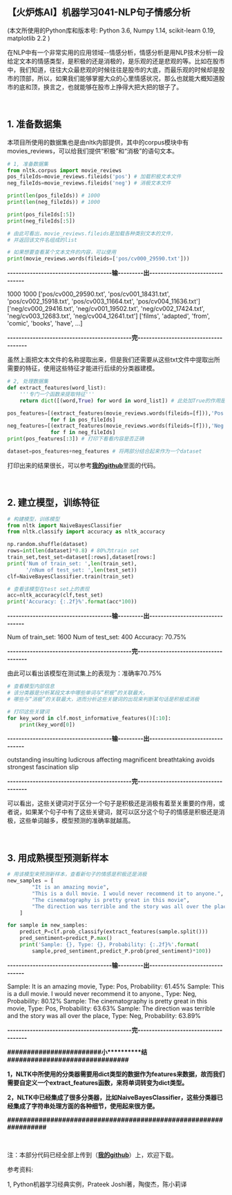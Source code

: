 【火炉炼AI】机器学习041-NLP句子情感分析
-

(本文所使用的Python库和版本号: Python 3.6, Numpy 1.14, scikit-learn 0.19, matplotlib 2.2 )

在NLP中有一个非常实用的应用领域--情感分析，情感分析是用NLP技术分析一段给定文本的情感类型，是积极的还是消极的，是乐观的还是悲观的等。比如在股市中，我们知道，往往大众最悲观的时候往往是股市的大底，而最乐观的时候却是股市的顶部，所以，如果我们能够掌握大众的心里情感状况，那么也就能大概知道股市的底和顶，换言之，也就能够在股市上挣得大把大把的银子了。

<br/>

## 1. 准备数据集

本项目所使用的数据集也是由nltk内部提供，其中的corpus模块中有movies_reviews，可以给我们提供“积极”和“消极”的语句文本。

```py
# 1, 准备数据集
from nltk.corpus import movie_reviews
pos_fileIds=movie_reviews.fileids('pos') # 加载积极文本文件
neg_fileIds=movie_reviews.fileids('neg') # 消极文本文件

print(len(pos_fileIds)) # 1000
print(len(neg_fileIds)) # 1000 

print(pos_fileIds[:5])
print(neg_fileIds[:5])

# 由此可看出，movie_reviews.fileids是加载各种类别文本的文件，
# 并返回该文件名组成的list

# 如果想要查看某个文本文件的内容，可以使用
print(movie_reviews.words(fileids=['pos/cv000_29590.txt']))
```

**-------------------------------------输---------出--------------------------------**

1000
1000
['pos/cv000_29590.txt', 'pos/cv001_18431.txt', 'pos/cv002_15918.txt', 'pos/cv003_11664.txt', 'pos/cv004_11636.txt']
['neg/cv000_29416.txt', 'neg/cv001_19502.txt', 'neg/cv002_17424.txt', 'neg/cv003_12683.txt', 'neg/cv004_12641.txt']
['films', 'adapted', 'from', 'comic', 'books', 'have', ...]

**--------------------------------------------完-------------------------------------**

虽然上面把文本文件的名称提取出来，但是我们还需要从这些txt文件中提取出所需要的特征，使用这些特征才能进行后续的分类器建模。

```py
# 2, 处理数据集
def extract_features(word_list):
    '''专门一个函数来提取特征'''
    return dict([(word,True) for word in word_list]) # 此处加True的作用是构成dict,实质意义不大

pos_features=[(extract_features(movie_reviews.words(fileids=[f])),'Pos') 
              for f in pos_fileIds]
neg_features=[(extract_features(movie_reviews.words(fileids=[f])),'Neg') 
              for f in neg_fileIds]
print(pos_features[:3]) # 打印下看看内容是否正确

dataset=pos_features+neg_features # 将两部分结合起来作为一个dataset
```

打印出来的结果很长，可以参考[**我的github**](https://github.com/RayDean/MachineLearning)里面的代码。

<br/>

## 2. 建立模型，训练特征

```py
# 构建模型，训练模型
from nltk import NaiveBayesClassifier
from nltk.classify import accuracy as nltk_accuracy

np.random.shuffle(dataset)
rows=int(len(dataset)*0.8) # 80%为train set
train_set,test_set=dataset[:rows],dataset[rows:]
print('Num of train_set: ',len(train_set),
      '/nNum of test_set: ',len(test_set))
clf=NaiveBayesClassifier.train(train_set)

# 查看该模型在test set上的表现
acc=nltk_accuracy(clf,test_set)
print('Accuracy: {:.2f}%'.format(acc*100))
```

**-------------------------------------输---------出--------------------------------**

Num of train_set:  1600 
Num of test_set:  400
Accuracy: 70.75%

**--------------------------------------------完-------------------------------------**

由此可以看出该模型在测试集上的表现为：准确率70.75%

```py
# 查看模型内部信息
# 该分类器是分析某段文本中哪些单词与“积极”的关联最大，
# 哪些与“消极”的关联最大，进而分析这些关键词的出现来判断某句话是积极或消极

# 打印这些关键词
for key_word in clf.most_informative_features()[:10]:
    print(key_word[0])
```


**-------------------------------------输---------出--------------------------------**

outstanding
insulting
ludicrous
affecting
magnificent
breathtaking
avoids
strongest
fascination
slip

**--------------------------------------------完-------------------------------------**

可以看出，这些关键词对于区分一个句子是积极还是消极有着至关重要的作用，或者说，如果某个句子中有了这些关键词，就可以区分这个句子的情感是积极还是消极，这些单词越多，模型预测的准确率就越高。

<br/>

## 3. 用成熟模型预测新样本

```py
# 用该模型来预测新样本，查看新句子的情感是积极还是消极
new_samples = [
        "It is an amazing movie", 
        "This is a dull movie. I would never recommend it to anyone.",
        "The cinematography is pretty great in this movie", 
        "The direction was terrible and the story was all over the place" 
    ]

for sample in new_samples:
    predict_P=clf.prob_classify(extract_features(sample.split()))
    pred_sentiment=predict_P.max()
    print('Sample: {}, Type: {}, Probability: {:.2f}%'.format(
        sample,pred_sentiment,predict_P.prob(pred_sentiment)*100))
```

**-------------------------------------输---------出--------------------------------**

Sample: It is an amazing movie, Type: Pos, Probability: 61.45%
Sample: This is a dull movie. I would never recommend it to anyone., Type: Neg, Probability: 80.12%
Sample: The cinematography is pretty great in this movie, Type: Pos, Probability: 63.63%
Sample: The direction was terrible and the story was all over the place, Type: Neg, Probability: 63.89%

**--------------------------------------------完-------------------------------------**

**\#\#\#\#\#\#\#\#\#\#\#\#\#\#\#\#\#\#\#\#\#\#\#\#小\*\*\*\*\*\*\*\*\*\*结\#\#\#\#\#\#\#\#\#\#\#\#\#\#\#\#\#\#\#\#\#\#\#\#\#\#\#\#\#\#\#**

**1，NLTK中所使用的分类器需要用dict类型的数据作为features来数据，故而我们需要自定义一个extract_features函数，来将单词转变为dict类型。**

**2，NLTK中已经集成了很多分类器，比如NaiveBayesClassifier，这些分类器已经集成了字符串处理方面的各种细节，使用起来很方便。**

**\#\#\#\#\#\#\#\#\#\#\#\#\#\#\#\#\#\#\#\#\#\#\#\#\#\#\#\#\#\#\#\#\#\#\#\#\#\#\#\#\#\#\#\#\#\#\#\#\#\#\#\#\#\#\#\#\#\#\#\#\#\#\#\#\#**


<br/>

注：本部分代码已经全部上传到（[**我的github**](https://github.com/RayDean/MachineLearning)）上，欢迎下载。

参考资料:

1, Python机器学习经典实例，Prateek Joshi著，陶俊杰，陈小莉译